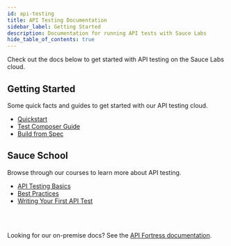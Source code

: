 ```yaml
---
id: api-testing
title: API Testing Documentation
sidebar_label: Getting Started
description: Documentation for running API tests with Sauce Labs
hide_table_of_contents: true
---
```


Check out the docs below to get started with API testing on the Sauce Labs cloud.


<div className="box-wrapper" markdown="1">
  <div className="box box1 card">
    <div className="container">
    <h2>Getting Started</h2>
    <p>Some quick facts and guides to get started with our API testing cloud.</p>
    <ul>
        <li><a href="/api-testing/mark3/quick-start">Quickstart</a></li>
        <li><a href="/api-testing/mark3/quick-start/composer">Test Composer Guide</a></li>
        <li><a href="/api-testing/mark3/quick-start/build-from-spec">Build from Spec</a></li>
    </ul>
    </div>
  </div>
  <div className="box box2 card">
    <div className="container">
    <h2>Sauce School</h2>
    <p>Browse through our courses to learn more about API testing.</p>
    <ul>
        <li><a href="https://training.saucelabs.com/codelabs/Module1-APITesting/index.html?index=..%2F..apiTesting#0">API Testing Basics</a></li>
        <li><a href="https://training.saucelabs.com/codelabs/Module2-APITesting/index.html?index=..%2F..apiTesting#0">Best Practices</a></li>
        <li><a href="https://training.saucelabs.com/codelabs/Module3-APITesting/index.html?index=..%2F..apiTesting#0">Writing Your First API Test</a></li>
    </ul>
    </div>
  </div>
</div>

<br/>
<br/>

Looking for our on-premise docs? See the [API Fortress documentation](https://docs.saucelabs.com/api-testing/mark2/quick-start/).
